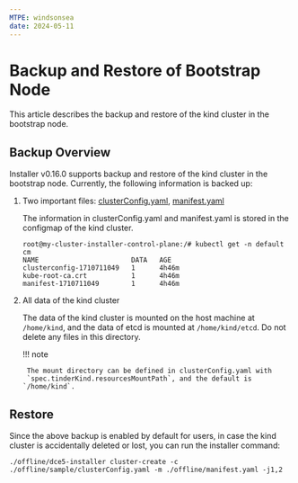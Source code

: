 ```yaml
---
MTPE: windsonsea
date: 2024-05-11
---
```


# Backup and Restore of Bootstrap Node

This article describes the backup and restore of the kind cluster in the bootstrap node.

## Backup Overview

Installer v0.16.0 supports backup and restore of the kind cluster in the bootstrap node. Currently, the following information is backed up:

1. Two important files: [clusterConfig.yaml](../commercial/cluster-config.md),
   [manifest.yaml](../commercial/manifest.md)

    The information in clusterConfig.yaml and manifest.yaml is stored in the configmap of the kind cluster.

    ```shell
    root@my-cluster-installer-control-plane:/# kubectl get -n default cm
    NAME                       DATA   AGE
    clusterconfig-1710711049   1      4h46m
    kube-root-ca.crt           1      4h46m
    manifest-1710711049        1      4h46m
    ```

2. All data of the kind cluster

    The data of the kind cluster is mounted on the host machine at `/home/kind`,
    and the data of etcd is mounted at `/home/kind/etcd`. Do not delete any files
    in this directory.

    !!! note

        The mount directory can be defined in clusterConfig.yaml with
        `spec.tinderKind.resourcesMountPath`, and the default is `/home/kind`.

## Restore

Since the above backup is enabled by default for users, in case the kind cluster
is accidentally deleted or lost, you can run the installer command:

```shell
./offline/dce5-installer cluster-create -c ./offline/sample/clusterConfig.yaml -m ./offline/manifest.yaml -j1,2
```
